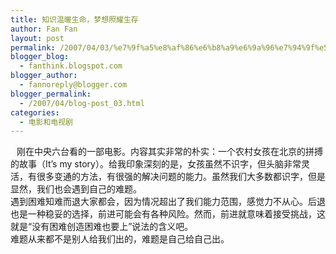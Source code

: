 ```yaml
---
title: 知识温暖生命，梦想照耀生存
author: Fan Fan
layout: post
permalink: /2007/04/03/%e7%9f%a5%e8%af%86%e6%b8%a9%e6%9a%96%e7%94%9f%e5%91%bd%ef%bc%8c%e6%a2%a6%e6%83%b3%e7%85%a7%e8%80%80%e7%94%9f%e5%ad%98/
blogger_blog:
  - fanthink.blogspot.com
blogger_author:
  - fannoreply@blogger.com
blogger_permalink:
  - /2007/04/blog-post_03.html
categories:
  - 电影和电视剧
---
```

<a onblur="try {parent.deselectBloggerImageGracefully();} catch(e) {}" href="http://3.bp.blogspot.com/_lz-dDaxCZHc/RhJUzPvuYwI/AAAAAAAAABA/_a1rASzfPFM/s1600-h/pic.cctv6.cn.jpg"><img style="margin: 0pt 10px 10px 0pt; float: left; cursor: pointer;" src="http://3.bp.blogspot.com/_lz-dDaxCZHc/RhJUzPvuYwI/AAAAAAAAABA/_a1rASzfPFM/s320/pic.cctv6.cn.jpg" alt="" id="BLOGGER_PHOTO_ID_5049191371612513026" border="0" /></a>刚在中央六台看的一部电影。内容其实非常的朴实：一个农村女孩在北京的拼搏的故事（It&#8217;s my story）。给我印象深刻的是，女孩虽然不识字，但头脑非常灵活，有很多变通的方法，有很强的解决问题的能力。虽然我们大多数都识字，但是显然，我们也会遇到自己的难题。  
遇到困难知难而退大家都会，因为情况超出了我们能力范围，感觉力不从心。后退也是一种稳妥的选择，前进可能会有各种风险。然而，前进就意味着接受挑战，这就是“没有困难创造困难也要上”说法的含义吧。  
难题从来都不是别人给我们出的，难题是自己给自己出。